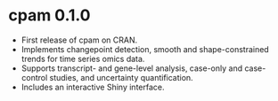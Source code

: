 # cpam 0.1.0

* First release of cpam on CRAN.
* Implements changepoint detection, smooth and shape-constrained trends for time series omics data.
* Supports transcript- and gene-level analysis, case-only and case-control studies, and uncertainty quantification.
* Includes an interactive Shiny interface.
